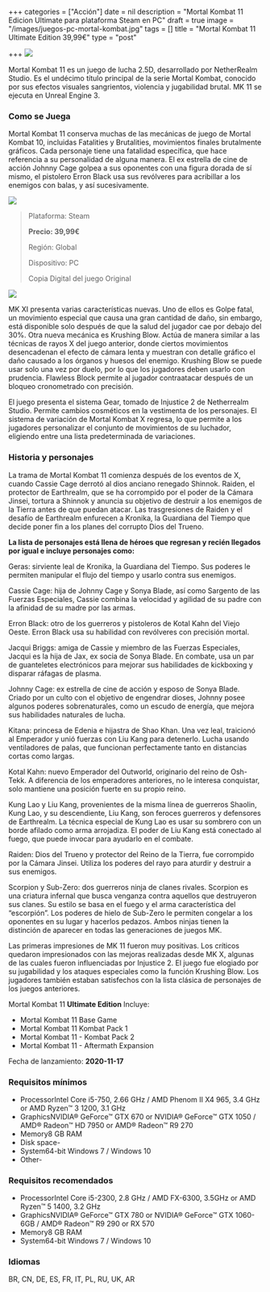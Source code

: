 +++
categories = ["Acción"]
date = nil
description = "Mortal Kombat 11 Edicion Ultimate para plataforma Steam en PC"
draft = true
image = "/images/juegos-pc-mortal-kombat.jpg"
tags = []
title = "Mortal Kombat 11 Ultimate Edition 39,99€"
type = "post"

+++
![](/images/pedir-boton-1.png)

Mortal Kombat 11 es un juego de lucha 2.5D, desarrollado por NetherRealm Studio. Es el undécimo título principal de la serie Mortal Kombat, conocido por sus efectos visuales sangrientos, violencia y jugabilidad brutal. MK 11 se ejecuta en Unreal Engine 3.

### Como se Juega

Mortal Kombat 11 conserva muchas de las mecánicas de juego de Mortal Kombat 10, incluidas Fatalities y Brutalities, movimientos finales brutalmente gráficos. Cada personaje tiene una fatalidad específica, que hace referencia a su personalidad de alguna manera. El ex estrella de cine de acción Johnny Cage golpea a sus oponentes con una figura dorada de sí mismo, el pistolero Erron Black usa sus revólveres para acribillar a los enemigos con balas, y así sucesivamente.

![](/images/juegos-pc-mortal-kombat2.jpg)

> Plataforma: Steam
>
> **Precio: 39,99€**
>
> Región: Global
>
> Dispositivo: PC
>
> Copia Digital del juego Original

![](/images/juegos-pc-mortal-kombat3.jpg)

MK XI presenta varias características nuevas. Uno de ellos es Golpe fatal, un movimiento especial que causa una gran cantidad de daño, sin embargo, está disponible solo después de que la salud del jugador cae por debajo del 30%. Otra nueva mecánica es Krushing Blow. Actúa de manera similar a las técnicas de rayos X del juego anterior, donde ciertos movimientos desencadenan el efecto de cámara lenta y muestran con detalle gráfico el daño causado a los órganos y huesos del enemigo. Krushing Blow se puede usar solo una vez por duelo, por lo que los jugadores deben usarlo con prudencia. Flawless Block permite al jugador contraatacar después de un bloqueo cronometrado con precisión.

El juego presenta el sistema Gear, tomado de Injustice 2 de Netherrealm Studio. Permite cambios cosméticos en la vestimenta de los personajes. El sistema de variación de Mortal Kombat X regresa, lo que permite a los jugadores personalizar el conjunto de movimientos de su luchador, eligiendo entre una lista predeterminada de variaciones.

### Historia y personajes

La trama de Mortal Kombat 11 comienza después de los eventos de X, cuando Cassie Cage derrotó al dios anciano renegado Shinnok. Raiden, el protector de Earthrealm, que se ha corrompido por el poder de la Cámara Jinsei, tortura a Shinnok y anuncia su objetivo de destruir a los enemigos de la Tierra antes de que puedan atacar. Las trasgresiones de Raiden y el desafío de Earthrealm enfurecen a Kronika, la Guardiana del Tiempo que decide poner fin a los planes del corrupto Dios del Trueno.

**La lista de personajes está llena de héroes que regresan y recién llegados por igual e incluye personajes como:**

Geras: sirviente leal de Kronika, la Guardiana del Tiempo. Sus poderes le permiten manipular el flujo del tiempo y usarlo contra sus enemigos.

Cassie Cage: hija de Johnny Cage y Sonya Blade, así como Sargento de las Fuerzas Especiales, Cassie combina la velocidad y agilidad de su padre con la afinidad de su madre por las armas.

Erron Black: otro de los guerreros y pistoleros de Kotal Kahn del Viejo Oeste. Erron Black usa su habilidad con revólveres con precisión mortal.

Jacqui Briggs: amiga de Cassie y miembro de las Fuerzas Especiales, Jacqui es la hija de Jax, ex socia de Sonya Blade. En combate, usa un par de guanteletes electrónicos para mejorar sus habilidades de kickboxing y disparar ráfagas de plasma.

Johnny Cage: ex estrella de cine de acción y esposo de Sonya Blade. Criado por un culto con el objetivo de engendrar dioses, Johnny posee algunos poderes sobrenaturales, como un escudo de energía, que mejora sus habilidades naturales de lucha.

Kitana: princesa de Edenia e hijastra de Shao Khan. Una vez leal, traicionó al Emperador y unió fuerzas con Liu Kang para detenerlo. Lucha usando ventiladores de palas, que funcionan perfectamente tanto en distancias cortas como largas.

Kotal Kahn: nuevo Emperador del Outworld, originario del reino de Osh-Tekk. A diferencia de los emperadores anteriores, no le interesa conquistar, solo mantiene una posición fuerte en su propio reino.

Kung Lao y Liu Kang, provenientes de la misma línea de guerreros Shaolin, Kung Lao, y su descendiente, Liu Kang, son feroces guerreros y defensores de Earthrealm. La técnica especial de Kung Lao es usar su sombrero con un borde afilado como arma arrojadiza. El poder de Liu Kang está conectado al fuego, que puede invocar para ayudarlo en el combate.

Raiden: Dios del Trueno y protector del Reino de la Tierra, fue corrompido por la Cámara Jinsei. Utiliza los poderes del rayo para aturdir y destruir a sus enemigos.

Scorpion y Sub-Zero: dos guerreros ninja de clanes rivales. Scorpion es una criatura infernal que busca venganza contra aquellos que destruyeron sus clanes. Su estilo se basa en el fuego y el arma característica del “escorpión”. Los poderes de hielo de Sub-Zero le permiten congelar a los oponentes en su lugar y hacerlos pedazos. Ambos ninjas tienen la distinción de aparecer en todas las generaciones de juegos MK.

Las primeras impresiones de MK 11 fueron muy positivas. Los críticos quedaron impresionados con las mejoras realizadas desde MK X, algunas de las cuales fueron influenciadas por Injustice 2. El juego fue elogiado por su jugabilidad y los ataques especiales como la función Krushing Blow. Los jugadores también estaban satisfechos con la lista clásica de personajes de los juegos anteriores.

Mortal Kombat 11 **Ultimate Edition** Incluye:

* Mortal Kombat 11 Base Game
* Mortal Kombat 11 Kombat Pack 1
* Mortal Kombat 11 - Kombat Pack 2
* Mortal Kombat 11 - Aftermath Expansion

Fecha de lanzamiento: **2020-11-17**

### Requisitos mínimos

* ProcessorIntel Core i5-750, 2.66 GHz / AMD Phenom II X4 965, 3.4 GHz or AMD Ryzen™ 3 1200, 3.1 GHz
* GraphicsNVIDIA® GeForce™ GTX 670 or NVIDIA® GeForce™ GTX 1050 / AMD® Radeon™ HD 7950 or AMD® Radeon™ R9 270
* Memory8 GB RAM
* Disk space-
* System64-bit Windows 7 / Windows 10
* Other-

### Requisitos recomendados

* ProcessorIntel Core i5-2300, 2.8 GHz / AMD FX-6300, 3.5GHz or AMD Ryzen™ 5 1400, 3.2 GHz
* GraphicsNVIDIA® GeForce™ GTX 780 or NVIDIA® GeForce™ GTX 1060-6GB / AMD® Radeon™ R9 290 or RX 570
* Memory8 GB RAM
* System64-bit Windows 7 / Windows 10

### Idiomas

BR, CN, DE, ES, FR, IT, PL, RU, UK, AR